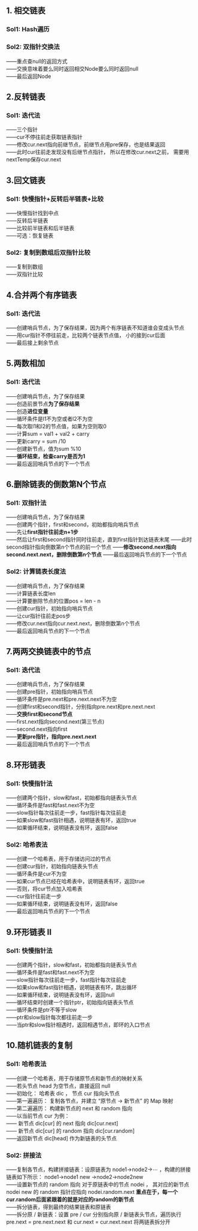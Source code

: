 ## 1. 相交链表

### Sol1: Hash遍历

### Sol2: 双指针交换法
——重点查null的返回方式  
——交换意味着要么同时返回相交Node要么同时返回null  
——最后返回Node  

## 2.反转链表

### Sol1: 迭代法
——三个指针  
——cur不停往前走获取链表指针  
——修改cur.next指向前继节点，前继节点用pre保存，也是结果返回   
——此时cur往前走发现没有后继节点指针， 所以在修改cur.next之前， 需要用nextTemp保存cur.next  


## 3.回文链表
### Sol1: 快慢指针+反转后半链表+比较
——快慢指针找到中点  
——反转后半链表  
——比较前半链表和后半链表  
——可选：恢复链表  

### Sol2: 复制到数组后双指针比较
——复制到数组  
——双指针比较  

## 4.合并两个有序链表
### Sol1: 迭代法
——创建哨兵节点，为了保存结果，因为两个有序链表不知道谁会变成头节点  
——用cur指针不停往前走，比较两个链表节点值， 小的接到cur后面  
——最后接上剩余节点  

## 5.两数相加
### Sol1: 迭代法
——创建哨兵节点，为了保存结果  
——创造前景节点**为了保存结果**  
——创造**进位变量**  
——循环条件是l1不为空或者l2不为空  
——每次取l1和l2的节点值，如果为空则取0  
——计算sum = val1 + val2 + carry  
——更新carry = sum /10  
——创建新节点，值为sum %10  
——**循环结束，检查carry是否为1**  
——最后返回哨兵节点的下一个节点  

## 6.删除链表的倒数第N个节点
### Sol1: 双指针法
——创建哨兵节点，为了保存结果  
——创建两个指针，first和second，初始都指向哨兵节点  
——先让**first指针往前走n+1步**  
——然后让first和second指针同时往前走，直到first指针到达链表末尾
——此时second指针指向倒数第n个节点的前一个节点
——**修改second.next指向second.next.next，删除倒数第n个节点**
——最后返回哨兵节点的下一个节点

### Sol2: 计算链表长度法
——创建哨兵节点，为了保存结果  
——计算链表长度len  
——计算要删除节点的位置pos = len - n  
——创建cur指针，初始指向哨兵节点  
——让cur指针往前走pos步  
——修改cur.next指向cur.next.next，删除倒数第n个节点  
——最后返回哨兵节点的下一个节点  

## 7.两两交换链表中的节点
### Sol1: 迭代法
——创建哨兵节点，为了保存结果  
——创建pre指针，初始指向哨兵节点  
——循环条件是pre.next和pre.next.next不为空  
——创建first和second指针，分别指向pre.next和pre.next.next  
——**交换first和second节点**  
——first.next指向second.next(第三节点)  
——second.next指向first  
——**更新pre指针，指向pre.next.next**  
——最后返回哨兵节点的下一个节点  

## 8.环形链表
### Sol1: 快慢指针法
——创建两个指针，slow和fast，初始都指向链表头节点  
——循环条件是fast和fast.next不为空  
——slow指针每次往前走一步，fast指针每次往前走  
——如果slow和fast指针相遇，说明链表有环，返回true  
——如果循环结束，说明链表没有环，返回false  

### Sol2: 哈希表法
——创建一个哈希表，用于存储访问过的节点  
——创建cur指针，初始指向链表头节点  
——循环条件是cur不为空  
——如果cur节点已经在哈希表中，说明链表有环，返回true  
——否则，将cur节点加入哈希表  
——cur指针往前走一步  
——如果循环结束，说明链表没有环，返回false  
——最后返回哨兵节点的下一个节点  

## 9.环形链表 II
### Sol1: 快慢指针法
——创建两个指针，slow和fast，初始都指向链表头节点  
——循环条件是fast和fast.next不为空  
——slow指针每次往前走一步，fast指针每次往前走  
——如果slow和fast指针相遇，说明链表有环，跳出循环  
——如果循环结束，说明链表没有环，返回null  
——循环结束时创建一个指针ptr，初始指向链表头节点  
——循环条件是ptr不等于slow  
——ptr和slow指针每次都往前走一步  
——当ptr和slow指针相遇时，返回相遇节点，即环的入口节点  

## 10.随机链表的复制
### Sol1: 哈希表法
——创建一个哈希表，用于存储原节点和新节点的映射关系  
——若头节点 head 为空节点，直接返回 null   
——初始化： 哈希表 dic ， 节点 cur 指向头节点  
——第一遍遍历： 复制各节点，并建立 “原节点 -> 新节点” 的 Map 映射  
——第二遍遍历： 构建新节点的 next 和 random 指向  
——以当前节点 cur 为例：  
—— 新节点 dic[cur] 的 next 指向 dic[cur.next]  
—— 新节点 dic[cur] 的 random 指向 dic[cur.random]  
——返回新节点 dic[head] 作为新链表的头节点  

### Sol2: 拼接法
——复制各节点，构建拼接链表：设原链表为 node1→node2→⋯ ，构建的拼接链表如下所示：
node1→node1 new →node2→node2new  
——设置新节点的 random 指向
对于原链表中的节点 nodei ， 其对应的新节点 
nodei new 的 random 指针应指向 nodei.random.next
**重点在于，每一个cur.random后面紧跟着的就是对应的random的新节点**  
——拆分链表，得到最终的结果链表和原链表  
——拆分原 / 新链表：设置 pre / cur 分别指向原 / 新链表头节点，遍历执行 pre.next = pre.next.next 和 cur.next = cur.next.next 将两链表拆分开






